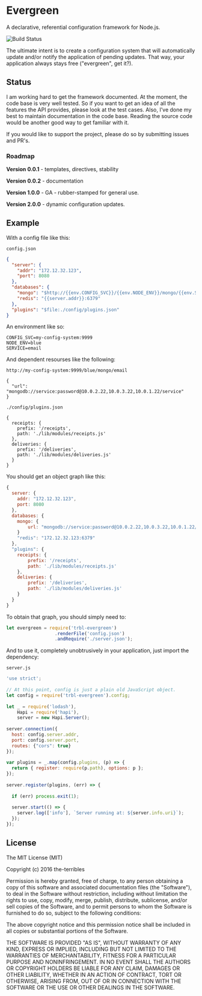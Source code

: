 # Evergreen

A declarative, referential configuration framework for Node.js.

![Build Status](https://circleci.com/gh/the-terribles/evergreen.svg?style=shield&circle-token=:circle-token)

The ultimate intent is to create a configuration system that will automatically update and/or notify the application of pending updates.  That way, your application always stays free ("evergreen", get it?).

## Status

I am working hard to get the framework documented.  At the moment, the code base is very well tested.  So if you want to get an idea of all the features the API provides, please look at the test cases.  Also, I've done my best to maintain documentation in the code base.  Reading the source code would be another good way to get familiar with it.

If you would like to support the project, please do so by submitting issues and PR's.

### Roadmap

**Version 0.0.1** - templates, directives, stability

**Version 0.0.2** - documentation

**Version 1.0.0** - GA - rubber-stamped for general use.

**Version 2.0.0** - dynamic configuration updates.

## Example

With a config file like this:

`config.json`

```json
{
  "server": {
    "addr": "172.12.32.123",
    "port": 8080
  },
  "databases": {
    "mongo": "$http://{{env.CONFIG_SVC}}/{{env.NODE_ENV}}/mongo/{{env.SERVICE}}",
    "redis": "{{server.addr}}:6379"
  },
  "plugins": "$file:./config/plugins.json"
}
```

An environment like so:

```
CONFIG_SVC=my-config-system:9999
NODE_ENV=blue
SERVICE=email
```

And dependent resourses like the following:

`http://my-config-system:9999/blue/mongo/email`

```
{
  "url": "mongodb://service:password@10.0.2.22,10.0.3.22,10.0.1.22/service"
}
```

`./config/plugins.json`

```
{
  receipts: {
	prefix: '/receipts',
	path: './lib/modules/receipts.js'
  },
  deliveries: {
	prefix: '/deliveries',
	path: './lib/modules/deliveries.js'
  }
}
```

You should get an object graph like this:

```javascript
{
  server: {
    addr: "172.12.32.123",
    port: 8080
  },
  databases: {
    mongo: {
    	url: "mongodb://service:password@10.0.2.22,10.0.3.22,10.0.1.22/service"
    }
    "redis": "172.12.32.123:6379"
  },
  "plugins": {
    receipts: {
    	prefix: '/receipts',
    	path: './lib/modules/receipts.js'
    },
    deliveries: {
    	prefix: '/deliveries',
    	path: './lib/modules/deliveries.js'
    }
  }
}
```

To obtain that graph, you should simply need to:

```javascript
let evergreen = require('trbl-evergreen')
                  .renderFile('config.json')
                  .andRequire('./server.json');

```

And to use it, completely unobtrusively in your application, just import the dependency:

`server.js`

```javascript
'use strict';
 
// At this point, config is just a plain old JavaScript object.
let config = require('trbl-evergreen').config;
 
let _ = require('lodash'),
    Hapi = require('hapi'),
    server = new Hapi.Server();
     
server.connection({
  host: config.server.addr,
  port: config.server.port,
  routes: {"cors": true}
});   
     
var plugins = _.map(config.plugins, (p) => {
  return { register: require(p.path), options: p };
});     
     
server.register(plugins, (err) => {
   
  if (err) process.exit(1);
   
  server.start(() => {
    server.log(['info'], `Server running at: ${server.info.uri}`);
  });
});
```

## License

The MIT License (MIT)

Copyright (c) 2016 the-terribles

Permission is hereby granted, free of charge, to any person obtaining a copy
of this software and associated documentation files (the "Software"), to deal
in the Software without restriction, including without limitation the rights
to use, copy, modify, merge, publish, distribute, sublicense, and/or sell
copies of the Software, and to permit persons to whom the Software is
furnished to do so, subject to the following conditions:

The above copyright notice and this permission notice shall be included in all
copies or substantial portions of the Software.

THE SOFTWARE IS PROVIDED "AS IS", WITHOUT WARRANTY OF ANY KIND, EXPRESS OR
IMPLIED, INCLUDING BUT NOT LIMITED TO THE WARRANTIES OF MERCHANTABILITY,
FITNESS FOR A PARTICULAR PURPOSE AND NONINFRINGEMENT. IN NO EVENT SHALL THE
AUTHORS OR COPYRIGHT HOLDERS BE LIABLE FOR ANY CLAIM, DAMAGES OR OTHER
LIABILITY, WHETHER IN AN ACTION OF CONTRACT, TORT OR OTHERWISE, ARISING FROM,
OUT OF OR IN CONNECTION WITH THE SOFTWARE OR THE USE OR OTHER DEALINGS IN THE
SOFTWARE.

